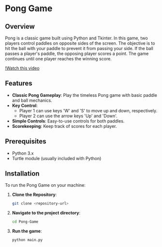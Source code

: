 # Pong Game

## Overview

Pong is a classic game built using Python and Tkinter. In this game, two players control paddles on opposite sides of the screen. The objective is to hit the ball with your paddle to prevent it from passing your side. If the ball passes a player's paddle, the opposing player scores a point. The game continues until one player reaches the winning score.

[!Watch this video](https://github.com/user-attachments/assets/fafaf3e0-c27c-4a88-ae1c-0935157f197e)

## Features

- **Classic Pong Gameplay**: Play the timeless Pong game with basic paddle and ball mechanics.
- **Key Control**: 
  - Player 1 can use keys 'W' and 'S' to move up and down, respectively.
  - Player 2 can use the arrow keys 'Up' and 'Down'.
- **Simple Controls**: Easy-to-use controls for both paddles.
- **Scorekeeping**: Keep track of scores for each player.

## Prerequisites

- Python 3.x
- Turtle module (usually included with Python)

## Installation

To run the Pong Game on your machine:

1. **Clone the Repository**:
   ```bash
   git clone <repository-url>

2. **Navigate to the project directory**:
   ```bash
   cd Pong-Game
   
4. **Run the game**:
   ```bash
   python main.py
